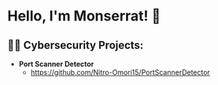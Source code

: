 <h1>Hello, I'm Monserrat! 👋

<h2>👨‍💻 Cybersecurity Projects:</h2>

- <b>Port Scanner Detector</b>
  - https://github.com/Nitro-Omori15/PortScannerDetector

<!--
**Nitro-Omori15/Nitro-Omori15** is a ✨ _special_ ✨ repository because its `README.md` (this file) appears on your GitHub profile.

Here are some ideas to get you started:

- 🔭 I’m currently working on ...
- 🌱 I’m currently learning ...
- 👯 I’m looking to collaborate on ...
- 🤔 I’m looking for help with ...
- 💬 Ask me about ...
- 📫 How to reach me: ...
- 😄 Pronouns: ...
- ⚡ Fun fact: ...
-->
